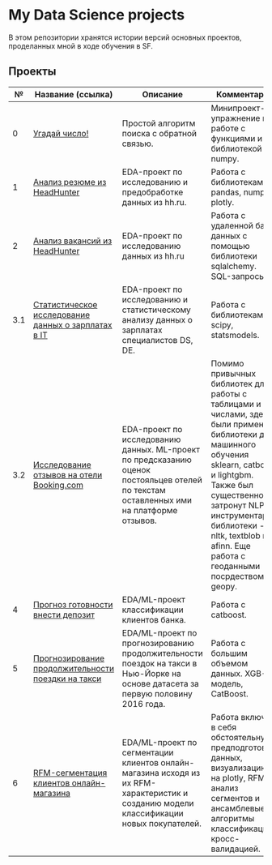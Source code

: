 # My Data Science projects

В этом репозитории хранятся истории версий основных проектов, проделанных мной в ходе обучения в SF.

## Проекты

|№|Название (ссылка)|Описание|Комментарий|
|-|-|-|-|
|0|[Угадай число!](https://github.com/khav-i/sf_data_science/blob/main/project_0/README.md)|Простой алгоритм поиска с обратной связью.|Минипроект-упражнение по работе с функциями и библиотекой numpy.|
|1|[Анализ резюме из HeadHunter](https://github.com/khav-i/sf_data_science/blob/main/project_1/README.md)|EDA-проект по исследованию и предобработке данных из hh.ru.|Работа с библиотеками pandas, numpy, plotly.|
|2|[Анализ вакансий из HeadHunter](https://github.com/khav-i/sf_data_science/blob/main/project_2/README.md)|EDA-проект по исследованию данных из hh.ru|Работа с удаленной базой данных с помощью библиотеки sqlalchemy. SQL-запросы.|
|3.1|[Статистическое исследование данных о зарплатах в IT](https://github.com/khav-i/sf_data_science/blob/main/stat_tests/README.md)|EDA-проект по исследованию и статистическому анализу данных о зарплатах специалистов DS, DE.|Работа с библиотеками scipy, statsmodels.|
|3.2|[Исследование отзывов на отели Booking.com](https://github.com/khav-i/sf_data_science/blob/main/project_3/README.md)|EDA-проект по исследованию данных. ML-проект по предсказанию оценок постояльцев отелей по текстам оставленных ими на платформе отзывов.|Помимо привычных библиотек для работы с таблицами и числами, здесь были применены библиотеки для машинного обучения sklearn, catboost и lightgbm. Также был существенно затронут NLP-инструментарий: библиотеки - nltk, textblob и afinn. Еще работа с геоданными посрдеством geopy.|
|4|[Прогноз готовности внести депозит](https://github.com/khav-i/sf_data_science/blob/main/project_4/README.md)|EDA/ML-проект классификации клиентов банка.|Работа с catboost.|
|5|[Прогнозирование продолжительности поездки на такси](https://github.com/khav-i/sf_data_science/blob/main/project_5/README.md)|EDA/ML-проект по прогнозированию продолжительности поездок на такси в Нью-Йорке на основе датасета за первую половину 2016 года.|Работа с большим объемом данных. XGB-модель, CatBoost.|
|6|[RFM-сегментация клиентов онлайн-магазина](https://github.com/khav-i/sf_data_science/blob/main/project_6/README.md)|EDA/ML-проект по сегментации клиентов онлайн-магазина исходя из их RFM-характеристик и созданию модели классификации новых покупателей.|Работа включает в себя обстоятельную предподготовку данных, визуализацию на plotly, RFM-анализ сегментов и ансамблевые алгоритмы классификации с кросс-валидацией.|

